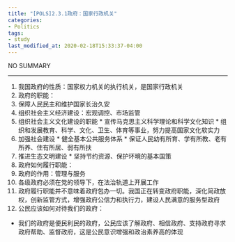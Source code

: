```yaml
---
title: "[POLS]2.3.1政府：国家行政机关"
categories:
- Politics
tags:
- study
last_modified_at: 2020-02-18T15:33:37-04:00
---
```


NO SUMMARY

***

1. 我国政府的性质：国家权力机关的执行机关，是国家行政机关
2. 政府的职能：
  1. 保障人民民主和维护国家长治久安
  2. 组织社会主义经济建设：宏观调控、市场监管
  3. 组织社会主义文化建设的职能
    * 宣传马克思主义科学理论和科学文化知识
    * 组织和发展教育、科学、文化、卫生、体育等事业，努力提高国家文化软实力
  4. 加强社会建设
    * 健全基本公共服务体系
    * 保证人民幼有所育、学有所教、老有所养、住有所居、弱有所扶
  5. 推进生态文明建设
    * 坚持节约资源、保护环境的基本国策
3. 政府如何履行职能：
  1. 政府的作用：管理与服务
  2. 各级政府必须在党的领导下，在法治轨道上开展工作
  3. 政府履行职能并不意味着政府包办一切。我国正在转变政府职能，深化简政放权，创新监管方式，增强政府公信力和执行力，建设人民满意的服务型政府
4. 公民应该如何对待我们的政府：
  * 我们的政府是便民利民的政府，公民应该了解政府、相信政府、支持政府寻求政府帮助、监督政府，这是公民意识增强和政治素养高的体现
    
 
